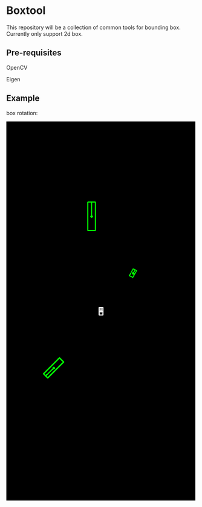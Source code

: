 Boxtool
==================
This repository will be a collection of common tools for bounding box. Currently only support 2d box.

Pre-requisites
--------------
OpenCV

Eigen

Example
-----
box rotation:

![example0.png](https://github.com/hunterlew/boxtool/blob/master/boxtool/box_rotation_example.png)
